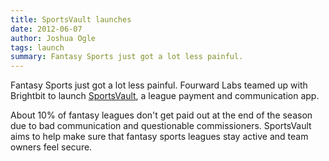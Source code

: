 ```yaml
---
title: SportsVault launches
date: 2012-06-07
author: Joshua Ogle
tags: launch
summary: Fantasy Sports just got a lot less painful.
---
```

Fantasy Sports just got a lot less painful. Fourward Labs teamed up with Brightbit to launch [SportsVault](http://sportsvault.net), a league payment and communication app.

About 10% of fantasy leagues don't get paid out at the end of the season due to bad communication and questionable commissioners. SportsVault aims to help make sure that fantasy sports leagues stay active and team owners feel secure.
